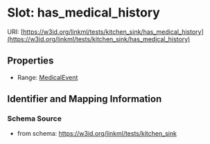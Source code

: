 # Slot: has_medical_history

URI: [https://w3id.org/linkml/tests/kitchen_sink/has_medical_history](https://w3id.org/linkml/tests/kitchen_sink/has_medical_history)



<!-- no inheritance hierarchy -->


## Properties

 * Range: [MedicalEvent](MedicalEvent.md)



## Identifier and Mapping Information







### Schema Source


* from schema: https://w3id.org/linkml/tests/kitchen_sink



